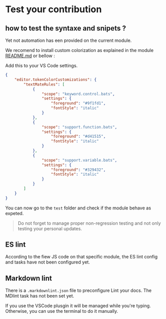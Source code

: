 # Test your contribution

## how to test the syntaxe and snipets ?

Yet not automation has een provided on the current module.

We recomend to install custom colorization as explained in the module [README.md](../../README.md) or bellow :

Add this to your VS Code settings.

```json
{
    "editor.tokenColorCustomizations": {
        "textMateRules": [
            {
                "scope": "keyword.control.bats",
                "settings": {
                    "foreground": "#9f1fd1",
                    "fontStyle": "italic"
                }
            },
            {
                "scope": "support.function.bats",
                "settings": {
                    "foreground": "#d41515",
                    "fontStyle": "italic"
                }
            },
            {
                "scope": "support.variable.bats",
                "settings": {
                    "foreground": "#329432",
                    "fontStyle": "italic"
                }
            }
        ]
    }
}
```

You can now go to the `test` folder and check if the module behave as expeted.

> Do not forget to manage proper non-regression testing and not only testing your personal updates.

## ES lint

According to the fiew JS code on that specific module, the ES lint config and tasks have not been configured yet.

## Markdown lint

There is a `.markdownlint.json` file to preconfigure Lint your docs.
The MDlint task has not been set yet.

If you use the VSCode plusgin it will be managed while you're typing.
Otherwise, you can use the terminal to do it manually.
